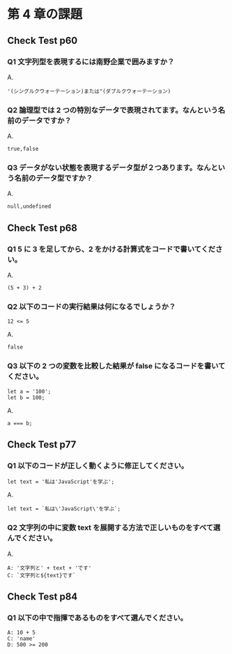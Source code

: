 # 第 4 章の課題

## Check Test p60

### Q1 文字列型を表現するには南野企業で囲みますか？

A.

    '(シングルクウォーテーション)または"(ダブルクウォーテーション)

### Q2 論理型では 2 つの特別なデータで表現されてます。なんという名前のデータですか？

A.

    true,false

### Q3 データがない状態を表現するデータ型が２つあります。なんという名前のデータ型ですか？

A.

    null,undefined

## Check Test p68

### Q1 5 に 3 を足してから、2 をかける計算式をコードで書いてください。

A.

    (5 + 3) + 2

### Q2 以下のコードの実行結果は何になるでしょうか？

    12 <= 5

A.

    false

### Q3 以下の 2 つの変数を比較した結果が false になるコードを書いてください。

    let a = '100';
    let b = 100;

A.

    a === b;

## Check Test p77

### Q1 以下のコードが正しく動くように修正してください。

    let text = '私は'JavaScript'を学ぶ';

A.

    let text = `私は\'JavaScript\'を学ぶ`;

### Q2 文字列の中に変数 text を展開する方法で正しいものをすべて選んでください。

A.

    A: '文字列と' + text + 'です'
    C: `文字列と${text}です`

## Check Test p84

### Q1 以下の中で指揮であるものをすべて選んでください。

    A: 10 + 5
    C: 'name'
    D: 500 >= 200
